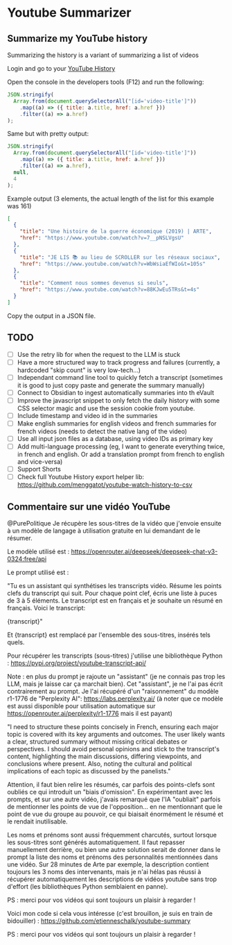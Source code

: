 # Youtube Summarizer

## Summarize my YouTube history

Summarizing the history is a variant of summarizing a list of videos

Login and go to your [YouTube History](https://www.youtube.com/feed/history)

Open the console in the developers tools (F12) and run the following:

```javascript
JSON.stringify(
  Array.from(document.querySelectorAll("[id='video-title']"))
    .map((a) => ({ title: a.title, href: a.href }))
    .filter((a) => a.href)
);
```

Same but with pretty output:

```javascript
JSON.stringify(
  Array.from(document.querySelectorAll("[id='video-title']"))
    .map((a) => ({ title: a.title, href: a.href }))
    .filter((a) => a.href),
  null,
  4
);
```

Example output (3 elements, the actual length of the list for this example was 161)

```json
[
  {
    "title": "Une histoire de la guerre économique (2019) | ARTE",
    "href": "https://www.youtube.com/watch?v=7__pNSLVgsU"
  },
  {
    "title": "JE LIS 📚 au lieu de SCROLLER sur les réseaux sociaux",
    "href": "https://www.youtube.com/watch?v=WbWsiaEfWIo&t=105s"
  },
  {
    "title": "Comment nous sommes devenus si seuls",
    "href": "https://www.youtube.com/watch?v=88KJwEu5TRs&t=4s"
  }
]
```

Copy the output in a JSON file.

## TODO

- [ ] Use the retry lib for when the request to the LLM is stuck
- [ ] Have a more structured way to track progress and failures (currently, a hardcoded "skip count" is very low-tech...)
- [ ] Independant command line tool to quickly fetch a transcript (sometimes it is good to just copy paste and generate the summary manually)
- [ ] Connect to Obsidian to ingest automatically summaries into th eVault
- [ ] Improve the javascript snippet to only fetch the daily history with some CSS selector magic and use the session cookie from youtube.
- [ ] Include timestamp and video id in the summaries
- [ ] Make english summaries for english videos and french summaries for french videos (needs to detect the native lang of the video)
- [ ] Use all input json files as a database, using video IDs as primary key
- [ ] Add multi-language processing (eg, I want to generate everything twice, in french and english. Or add a translation prompt from french to english and vice-versa)
- [ ] Support Shorts
- [ ] Check full Youtube History export helper lib: https://github.com/menggatot/youtube-watch-history-to-csv

## Commentaire sur une vidéo YouTube

@PurePolitique Je récupère les sous-titres de la vidéo que j'envoie ensuite à un modèle de langage à utilisation gratuite en lui demandant de le résumer.

Le modèle utilisé est : https://openrouter.ai/deepseek/deepseek-chat-v3-0324:free/api

Le prompt utilisé est :

"Tu es un assistant qui synthétises les transcripts vidéo.
Résume les points clefs du transcript qui suit.
Pour chaque point clef, écris une liste à puces de 3 à 5 éléments.
Le transcript est en français et je souhaite un résumé en français.
Voici le transcript:

{transcript}"

Et {transcript} est remplacé par l'ensemble des sous-titres, insérés tels quels.

Pour récupérer les transcripts (sous-titres) j'utilise une bibliothèque Python : https://pypi.org/project/youtube-transcript-api/

Note : en plus du prompt je rajoute un "assistant" (je ne connais pas trop les LLM, mais je laisse car ça marchait bien). Cet "assistant", je ne l'ai pas écrit contrairement au prompt. Je l'ai récupéré d'un "raisonnement" du modèle r1-1776 de "Perplexity AI": https://labs.perplexity.ai/ (à noter que ce modèle est aussi disponible pour utilisation automatique sur https://openrouter.ai/perplexity/r1-1776 mais il est payant)

"I need to structure these points concisely in French,
ensuring each major topic is covered with its key arguments and outcomes.
The user likely wants a clear, structured summary without missing critical debates or perspectives.
I should avoid personal opinions and stick to the transcript's content,
highlighting the main discussions, differing viewpoints, and conclusions where present.
Also, noting the cultural and political implications of each topic as discussed by the panelists."

Attention, il faut bien relire les résumés, car parfois des points-clefs sont oubliés ce qui introduit un "biais d'omission". En expérimentant avec les prompts, et sur une autre vidéo, j'avais remarqué que l'IA "oubliait" parfois de mentionner les points de vue de l'opposition... en ne mentionnant que le point de vue du groupe au pouvoir, ce qui biaisait énormément le résumé et le rendait inutilisable.

Les noms et prénoms sont aussi fréquemment charcutés, surtout lorsque les sous-titres sont générés automatiquement. Il faut repasser manuellement derrière, ou bien une autre solution serait de donner dans le prompt la liste des noms et prénoms des personnalités mentionnées dans une vidéo. Sur 28 minutes de Arte par exemple, la description contient toujours les 3 noms des intervenants, mais je n'ai hélas pas réussi à récupérer automatiquement les descriptions de vidéos youtube sans trop d'effort (les bibliothèques Python semblaient en panne).

PS : merci pour vos vidéos qui sont toujours un plaisir à regarder !

Voici mon code si cela vous intéresse (c'est brouillon, je suis en train de bidouiller) : https://github.com/etienneschalk/youtube-summary

PS : merci pour vos vidéos qui sont toujours un plaisir à regarder !
